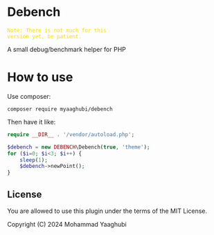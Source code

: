 # Debench
<code style="color : #FFD700">Note: There is not much for this version yet, be patient.</code>

A small debug/benchmark helper for PHP

# How to use

Use composer:
```shell
composer require myaaghubi/debench
```
Then have it like:
```php
require __DIR__ . '/vendor/autoload.php';

$debench = new DEBENCH\Debench(true, 'theme');
for ($i=0; $i<3; $i++) {
    sleep(1);
    $debench->newPoint();
}
```

## License

You are allowed to use this plugin under the terms of the MIT License.

Copyright (C) 2024 Mohammad Yaaghubi

